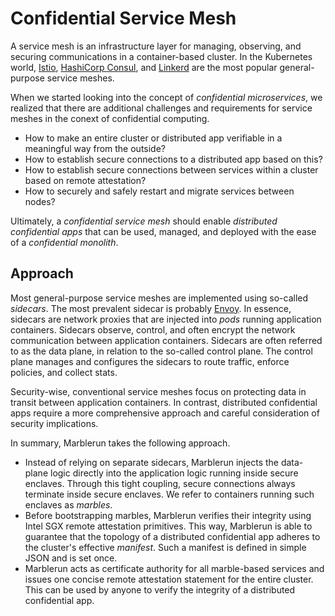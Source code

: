 # Confidential Service Mesh

A service mesh is an infrastructure layer for managing, observing, and securing communications in a container-based cluster. In the Kubernetes world, [Istio](https://istio.io), [HashiCorp Consul](https://www.consul.io/), and [Linkerd](https://linkerd.io/) are the most popular general-purpose service meshes.

When we started looking into the concept of *confidential microservices*, we realized that there are additional challenges and requirements for service meshes in the conext of confidential computing.

* How to make an entire cluster or distributed app verifiable in a meaningful way from the outside?
* How to establish secure connections to a distributed app based on this?
* How to establish secure connections between services within a cluster based on remote attestation?
* How to securely and safely restart and migrate services between nodes?

Ultimately, a *confidential service mesh* should enable *distributed confidential apps* that can be used, managed, and deployed with the ease of a *confidential monolith*.

## Approach

Most general-purpose service meshes are implemented using so-called *sidecars*. The most prevalent sidecar is probably [Envoy](https://www.envoyproxy.io/).
In essence, sidecars are network proxies that are injected into *pods* running application containers. Sidecars observe, control, and often encrypt the network communication between application containers. Sidecars are often referred to as the data plane, in relation to the so-called control plane.
The control plane manages and configures the sidecars to route traffic, enforce policies, and collect stats.

Security-wise, conventional service meshes focus on protecting data in transit between application containers.
In contrast, distributed confidential apps require a more comprehensive approach and careful consideration of security implications.

In summary, Marblerun takes the following approach.

* Instead of relying on separate sidecars, Marblerun injects the data-plane logic directly into the application logic running inside secure enclaves. Through this tight coupling, secure connections always terminate inside secure enclaves. We refer to containers running such enclaves as *marbles*.
* Before bootstrapping marbles, Marblerun verifies their integrity using Intel SGX remote attestation primitives. This way, Marblerun is able to guarantee that the topology of a  distributed confidential app adheres to the cluster's effective *manifest*. Such a manifest is defined in simple JSON and is set once.
* Marblerun acts as certificate authority for all marble-based services and issues one concise remote attestation statement for the entire cluster. This can be used by anyone to verify the integrity of a distributed confidential app.
